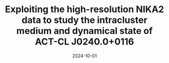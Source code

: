 ---
title: "Exploiting the high-resolution NIKA2 data to study the intracluster medium and dynamical state of ACT-CL J0240.0+0116"
collection: "publications"
category: "co_papers"
permalink: /publications/2024arXiv241011668P
link: https://ui.adsabs.harvard.edu/abs/2024arXiv241011668P/abstract
date: 2024-10-01
venue: "arXiv e-prints"
citation: "Bocquet, S., Grandis, S., Bleem, L. E., et al. (2024), Physical Review D, 110, 083510."
---